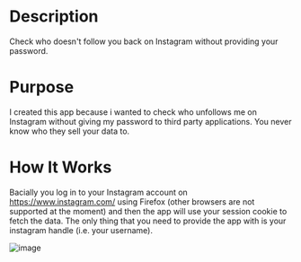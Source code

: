 # Description
Check who doesn't follow you back on Instagram without providing your password.

# Purpose
I created this app because i wanted to check who unfollows me on Instagram without giving my password to third party applications. You never know who they sell your data to.

# How It Works
Bacially you log in to your Instagram account on https://www.instagram.com/ using Firefox (other browsers are not supported at the moment) and then the app will use your session cookie to fetch the data. The only thing that you need to provide the app with is your instagram handle (i.e. your username).

![image](https://github.com/djomarkaram/InstagramFollowers/assets/65378783/2ef08f69-35da-426c-8780-8270ef4a4922)
